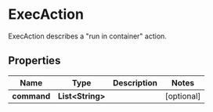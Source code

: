 

# ExecAction

ExecAction describes a \"run in container\" action.
## Properties

Name | Type | Description | Notes
------------ | ------------- | ------------- | -------------
**command** | **List&lt;String&gt;** |  |  [optional]




